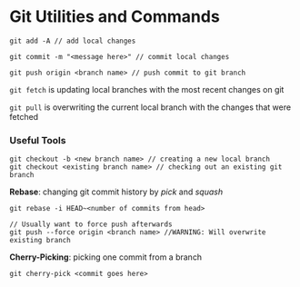 # Git Utilities and Commands

```
git add -A // add local changes

git commit -m "<message here>" // commit local changes

git push origin <branch name> // push commit to git branch
```

`git fetch` is updating local branches with the most recent changes on git

`git pull` is overwriting the current local branch with the changes that were fetched

### Useful Tools

```
git checkout -b <new branch name> // creating a new local branch
git checkout <existing branch name> // checking out an existing git branch
```

**Rebase**: changing git commit history by _pick_ and _squash_

```
git rebase -i HEAD~<number of commits from head>

// Usually want to force push afterwards
git push --force origin <branch name> //WARNING: Will overwrite existing branch
```

**Cherry-Picking**: picking one commit from a branch

```
git cherry-pick <commit goes here>
```
